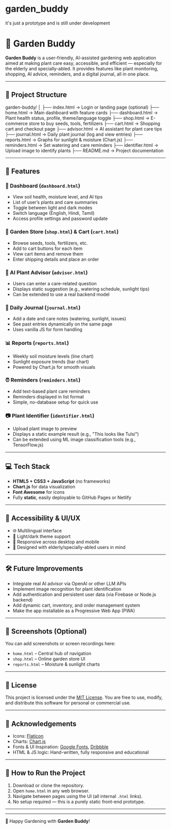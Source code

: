 # garden_buddy
it's just a prototype and is still under development
# 🌿 Garden Buddy

**Garden Buddy** is a user-friendly, AI-assisted gardening web application aimed at making plant care easy, accessible, and efficient — especially for the elderly and specially-abled. It provides features like plant monitoring, shopping, AI advice, reminders, and a digital journal, all in one place.

---

## 📁 Project Structure

garden-buddy/
│
├── index.html           → Login or landing page (optional)
├── home.html            → Main dashboard with feature cards
├── dashboard.html       → Plant health status, profile, theme/language toggle
├── shop.html            → E-commerce store to buy seeds, tools, fertilizers
├── cart.html            → Shopping cart and checkout page
├── advisor.html         → AI assistant for plant care tips
├── journal.html         → Daily plant journal (log and view entries)
├── reports.html         → Graphs for sunlight & moisture (Chart.js)
├── reminders.html       → Set watering and care reminders
├── identifier.html      → Upload image to identify plants
├── README.md            → Project documentation

---

## 🚀 Features

### 🌱 Dashboard (`dashboard.html`)
- View soil health, moisture level, and AI tips
- List of user’s plants and care summaries
- Toggle between light and dark modes
- Switch language (English, Hindi, Tamil)
- Access profile settings and password update

### 🛒 Garden Store (`shop.html`) & Cart (`cart.html`)
- Browse seeds, tools, fertilizers, etc.
- Add to cart buttons for each item
- View cart items and remove them
- Enter shipping details and place an order

### 🤖 AI Plant Advisor (`advisor.html`)
- Users can enter a care-related question
- Displays static suggestion (e.g., watering schedule, sunlight tips)
- Can be extended to use a real backend model

### 📓 Daily Journal (`journal.html`)
- Add a date and care notes (watering, sunlight, issues)
- See past entries dynamically on the same page
- Uses vanilla JS for form handling

### 📊 Reports (`reports.html`)
- Weekly soil moisture levels (line chart)
- Sunlight exposure trends (bar chart)
- Powered by Chart.js for smooth visuals

### ⏰ Reminders (`reminders.html`)
- Add text-based plant care reminders
- Reminders displayed in list format
- Simple, no-database setup for quick use

### 📷 Plant Identifier (`identifier.html`)
- Upload plant image to preview
- Displays a static example result (e.g., "This looks like Tulsi")
- Can be extended using ML image classification tools (e.g., TensorFlow.js)

---

## 💻 Tech Stack

- **HTML5 + CSS3 + JavaScript** (no frameworks)
- **Chart.js** for data visualization
- **Font Awesome** for icons
- Fully **static**, easily deployable to GitHub Pages or Netlify

---

## 🔧 Accessibility & UI/UX

- 🌐 Multilingual interface
- 🎨 Light/dark theme support
- 📱 Responsive across desktop and mobile
- 👵 Designed with elderly/specially-abled users in mind

---

## 🛠️ Future Improvements

- Integrate real AI advisor via OpenAI or other LLM APIs
- Implement image recognition for plant identification
- Add authentication and persistent user data (via Firebase or Node.js backend)
- Add dynamic cart, inventory, and order management system
- Make the app installable as a Progressive Web App (PWA)

---

## 📸 Screenshots (Optional)

You can add screenshots or screen recordings here:
- `home.html` – Central hub of navigation
- `shop.html` – Online garden store UI
- `reports.html` – Moisture & sunlight charts

---

## 📑 License

This project is licensed under the [MIT License](https://opensource.org/licenses/MIT). You are free to use, modify, and distribute this software for personal or commercial use.

---

## 🙏 Acknowledgements

- Icons: [Flaticon](https://www.flaticon.com/)
- Charts: [Chart.js](https://www.chartjs.org/)
- Fonts & UI Inspiration: [Google Fonts](https://fonts.google.com/), [Dribbble](https://dribbble.com/)
- HTML & JS logic: Hand-written, fully responsive and educational

---

## 🧪 How to Run the Project

1. Download or clone the repository.
2. Open `home.html` in any web browser.
3. Navigate between pages using the UI (all internal `.html` links).
4. No setup required — this is a purely static front-end prototype.

---



---

🌼 Happy Gardening with **Garden Buddy**!
